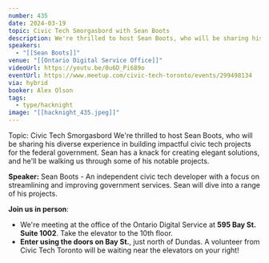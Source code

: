 ```yaml
---
number: 435
date: 2024-03-19
topic: Civic Tech Smorgasbord with Sean Boots
description: We're thrilled to host Sean Boots, who will be sharing his diverse experience in building impactful civic tech projects for the federal government. Sean has a knack for creating elegant solutions, and he'll be walking us through some of his notable projects.
speakers:
  - "[[Sean Boots]]"
venue: "[[Ontario Digital Service Office]]"
videoUrl: https://youtu.be/0u6D_Pi689o
eventUrl: https://www.meetup.com/civic-tech-toronto/events/299498134
via: hybrid
booker: Alex Olson
tags:
  - type/hacknight
image: "[[hacknight_435.jpeg]]"
---
```

Topic: Civic Tech Smorgasbord
We're thrilled to host Sean Boots, who will be sharing his diverse experience in building impactful civic tech projects for the federal government. Sean has a knack for creating elegant solutions, and he'll be walking us through some of his notable projects.

**Speaker:** Sean Boots - An independent civic tech developer with a focus on streamlining and improving government services. Sean will dive into a range of his projects.

**Join us in person**:

* We're meeting at the office of the Ontario Digital Service at **595 Bay St. Suite 1002**. Take the elevator to the 10th floor.
* **Enter using the doors on Bay St.**, just north of Dundas. A volunteer from Civic Tech Toronto will be waiting near the elevators on your right!
